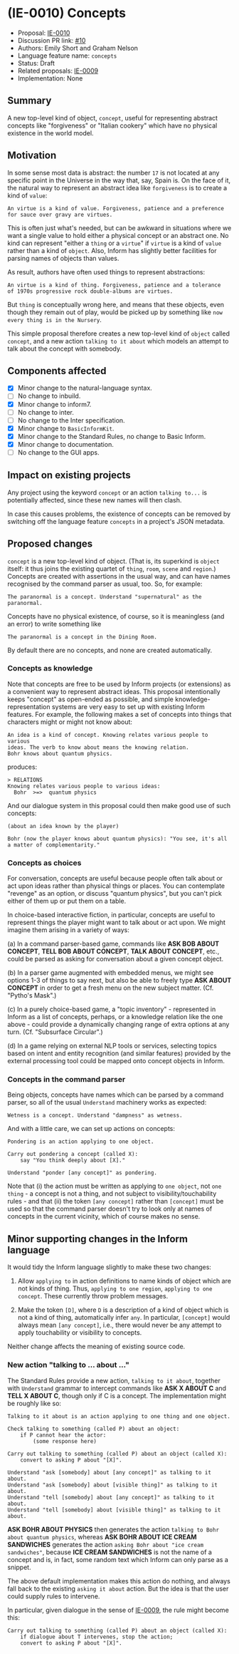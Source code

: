 # (IE-0010) Concepts

* Proposal: [IE-0010](0010-concepts.md)
* Discussion PR link: [#10](https://github.com/ganelson/inform-evolution/pull/10)
* Authors: Emily Short and Graham Nelson
* Language feature name: `concepts`
* Status: Draft
* Related proposals: [IE-0009](0009-dialogue-sections.md)
* Implementation: None

## Summary

A new top-level kind of object, `concept`, useful for representing abstract
concepts like "forgiveness" or "Italian cookery" which have no physical
existence in the world model.

## Motivation

In some sense most data is abstract: the number `17` is not located at any
specific point in the Universe in the way that, say, Spain is. On the face
of it, the natural way to represent an abstract idea like `forgiveness`
is to create a kind of `value`:

	An virtue is a kind of value. Forgiveness, patience and a preference
	for sauce over gravy are virtues.

This is often just what's needed, but can be awkward in situations where
we want a single value to hold either a physical concept or an abstract one.
No kind can represent "either a `thing` or a `virtue`" if `virtue` is a kind of
`value` rather than a kind of `object`. Also, Inform has slightly better
facilities for parsing names of objects than values.

As result, authors have often used things to represent abstractions:

	An virtue is a kind of thing. Forgiveness, patience and a tolerance
	of 1970s progressive rock double-albums are virtues.

But `thing` is conceptually wrong here, and means that these objects, even
though they remain out of play, would be picked up by something like
`now every thing is in the Nursery`.

This simple proposal therefore creates a new top-level kind of `object`
called `concept`, and a new action `talking to it about` which models an
attempt to talk about the concept with somebody.

## Components affected

- [x] Minor change to the natural-language syntax.
- [ ] No change to inbuild.
- [x] Minor change to inform7.
- [ ] No change to inter.
- [ ] No change to the Inter specification.
- [x] Minor change to `BasicInformKit`.
- [x] Minor change to the Standard Rules, no change to Basic Inform.
- [x] Minor change to documentation.
- [ ] No change to the GUI apps.

## Impact on existing projects

Any project using the keyword `concept` or an action `talking to...` is
potentially affected, since these new names will then clash.

In case this causes problems, the existence of concepts can be removed by
switching off the language feature `concepts` in a project's JSON metadata.

## Proposed changes

`concept` is a new top-level kind of object. (That is, its superkind
is `object` itself: it thus joins the existing quartet of `thing`, `room`, `scene`
and `region`.) Concepts are created with assertions in the usual way, and can
have names recognised by the command parser as usual, too. So, for example:

	The paranormal is a concept. Understand "supernatural" as the paranormal.

Concepts have no physical existence, of course, so it is meaningless (and
an error) to write something like

	The paranormal is a concept in the Dining Room.

By default there are no concepts, and none are created automatically.

### Concepts as knowledge

Note that concepts are free to be used by Inform projects (or extensions) as
a convenient way to represent abstract ideas. This proposal intentionally
keeps "concept" as open-ended as possible, and simple knowledge-representation
systems are very easy to set up with existing Inform features. For example,
the following makes a set of concepts into things that characters might or
might not know about:

	An idea is a kind of concept. Knowing relates various people to various
	ideas. The verb to know about means the knowing relation.
	Bohr knows about quantum physics.

produces:

	> RELATIONS
	Knowing relates various people to various ideas:
	  Bohr  >=>  quantum physics

And our dialogue system in this proposal could then make good use of such
concepts:

	(about an idea known by the player)

	Bohr (now the player knows about quantum physics): "You see, it's all
	a matter of complementarity."

### Concepts as choices

For conversation, concepts are useful because people often talk about or act
upon ideas rather than physical things or places. You can contemplate "revenge"
as an option, or discuss "quantum physics", but you can't pick either of them
up or put them on a table.

In choice-based interactive fiction, in particular, concepts are useful to
represent things the player might want to talk about or act upon. We might
imagine them arising in a variety of ways:

(a) In a command parser-based game, commands like **ASK BOB ABOUT CONCEPT**,
**TELL BOB ABOUT CONCEPT**, **TALK ABOUT CONCEPT**, etc., could be parsed as
asking for conversation about a given concept object.

(b) In a parser game augmented with embedded menus, we might see options 1-3
of things to say next, but also be able to freely type **ASK ABOUT CONCEPT**
in order to get a fresh menu on the new subject matter. (Cf. "Pytho's Mask".)

(c) In a purely choice-based game, a "topic inventory" - represented in Inform
as a list of concepts, perhaps, or a knowledge relation like the one above -
could provide a dynamically changing range of extra options at any turn.
(Cf. "Subsurface Circular".)

(d) In a game relying on external NLP tools or services, selecting topics based
on intent and entity recognition (and similar features) provided by the external
processing tool could be mapped onto concept objects in Inform.

### Concepts in the command parser

Being objects, concepts have names which can be parsed by a command parser, so
all of the usual `Understand` machinery works as expected:

	Wetness is a concept. Understand "dampness" as wetness.

And with a little care, we can set up actions on concepts:

	Pondering is an action applying to one object.

	Carry out pondering a concept (called X):
		say "You think deeply about [X]."

	Understand "ponder [any concept]" as pondering.

Note that (i) the action must be written as applying to `one object`, not `one
thing` - a concept is not a thing, and not subject to visibility/touchability
rules - and that (ii) the token `[any concept]` rather than `[concept]` must
be used so that the command parser doesn't try to look only at names of concepts
in the current vicinity, which of course makes no sense.

## Minor supporting changes in the Inform language

It would tidy the Inform language slightly to make these two changes:

1. Allow `applying to` in action definitions to name kinds of object which are
not kinds of thing. Thus, `applying to one region`, `applying to one concept`.
These currently throw problem messages.

2. Make the token `[D]`, where `D` is a description of a kind of object which is
not a kind of thing, automatically infer `any`. In particular, `[concept]` would
always mean `[any concept]`, i.e., there would never be any attempt to apply
touchability or visibility to concepts.

Neither change affects the meaning of existing source code.

### New action "talking to ... about ..."

The Standard Rules provide a new action, `talking to it about`, together with
`Understand` grammar to intercept commands like **ASK X ABOUT C** and
**TELL X ABOUT C**, though only if C is a concept. The implementation might be
roughly like so:

	Talking to it about is an action applying to one thing and one object.

	Check talking to something (called P) about an object:
		if P cannot hear the actor:
			(some response here)

	Carry out talking to something (called P) about an object (called X):
		convert to asking P about "[X]".

	Understand "ask [somebody] about [any concept]" as talking to it about.
	Understand "ask [somebody] about [visible thing]" as talking to it about.
	Understand "tell [somebody] about [any concept]" as talking to it about.
	Understand "tell [somebody] about [visible thing]" as talking to it about.

**ASK BOHR ABOUT PHYSICS** then generates the action `talking to Bohr about
quantum physics`, whereas **ASK BOHR ABOUT ICE CREAM SANDWICHES** generates the
action `asking Bohr about "ice cream sandwiches"`, because **ICE CREAM SANDWICHES**
is not the name of a concept and is, in fact, some random text which Inform
can only parse as a snippet.

The above default implementation makes this action do nothing, and always
fall back to the existing `asking it about` action. But the idea is that the
user could supply rules to intervene.

In particular, given dialogue in the sense of [IE-0009](0009-dialogue-sections.md),
the rule might become this:

	Carry out talking to something (called P) about an object (called X):
		if dialogue about T intervenes, stop the action;
		convert to asking P about "[X]".
